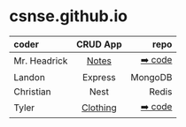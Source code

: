 # csnse.github.io

| coder | CRUD App | repo |
| :------------------- | :----------: | ----------: |
| Mr. Headrick  | [Notes](https://master.d3rxz4q46ualig.amplifyapp.com/)     | [➡️ code](https://github.com/csn-bot)       |
| Landon     | Express  | MongoDB     |
| Christian  | Nest     | Redis       |
| Tyler  | [Clothing](https://master.d2bo7ras3cl1be.amplifyapp.com)     | [➡️ code](https://github.com/tmastrangelo/amplifyapp2)       |
